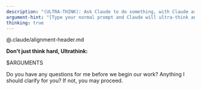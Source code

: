 ```yaml
---
description: "(ULTRA-THINK): Ask Claude to do something, with Claude asking clarifying questions if needed"
argument-hint: "[Type your normal prompt and Claude will ultra-think and ask clarifying questions if needed]"
thinking: true
---
```


@.claude/alignment-header.md

**Don't just think hard, Ultrathink:**

$ARGUMENTS

Do you have any questions for me before we begin our work? Anything I should clarify for you? If not, you may proceed.
